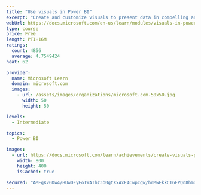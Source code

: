 ```yaml
---
title: "Use visuals in Power BI"
excerpt: "Create and customize visuals to present data in compelling and insightful ways."
webUrl: https://docs.microsoft.com/en-us/learn/modules/visuals-in-power-bi/
type: course
price: Free
length: PT1H16M
ratings:
  count: 4856
  average: 4.7549424
heat: 62

provider:
  name: Microsoft Learn
  domain: microsoft.com
  images:
    - url: /assets/images/organizations/microsoft.com-50x50.jpg
      width: 50
      height: 50

levels:
  - Intermediate

topics:
  - Power BI

images:
  - url: https://docs.microsoft.com/learn/achievements/create-visuals-power-bi-desktop-social.png
    width: 800
    height: 400
    isCached: true

secured: "AMFgKvGDw4/HUwOFyEoTWAThz3b0gtXxAxE4Cwpcgw/hrMwEkkCT6FPQn8hmduAq1VQ5oLbuyA/qU9MVtuV5rfPFxftHBZDN6kwnZ7eL52L1SVYow2uHSo3/DFgtsEKt/8RwnhA0MuI9kufMLGUvMbqdmXHqZRKfeETa6XfJsEBO/I6rMRruS9j4VSEVTevwSORwCSratmiYPf145lwBGskQyI82tyBSS+R1crLrgQyTGvsi/komJBfEm9/47Vj9X5LUm9LY/KockvH0sqfCvPYXVE55qVSoJgZHt8OiGLX/hgRTbjsreWnjgOlZpotMihNoGVpiia3dPFsnfBeY+Jnkgf6REA6IHiw0oF/mbNn7rMl6XEynXwDtbfBYmDz12cOd73x0IEV3ZUf9yfZcm3oyVFGkgoe+V7onlKZpN04=;RsapLd2sGaayymVSZEjHJg=="
---
```


